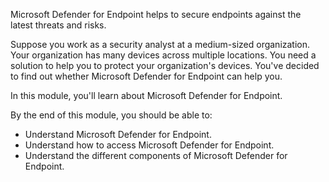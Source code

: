 Microsoft Defender for Endpoint helps to secure endpoints against the latest threats and risks.

Suppose you work as a security analyst at a medium-sized organization. Your organization has many devices across multiple locations. You need a solution to help you to protect your organization's devices. You've decided to find out whether Microsoft Defender for Endpoint can help you.

In this module, you'll learn about Microsoft Defender for Endpoint.

By the end of this module, you should be able to:

- Understand Microsoft Defender for Endpoint.
- Understand how to access Microsoft Defender for Endpoint.
- Understand the different components of Microsoft Defender for Endpoint.
